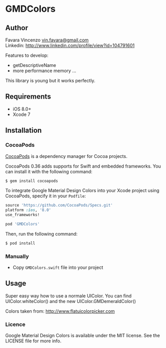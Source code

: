 # GMDColors

## Author 

Favara Vincenzo vin.favara@gmail.com <br>
Linkedin: http://www.linkedin.com/profile/view?id=104791601



Features to develop:
- getDescriptiveName
- more performance memory
...

This library is young but it works perfectly.

## Requirements

- iOS 8.0+ 
- Xcode 7

## Installation

### CocoaPods

[CocoaPods](http://cocoapods.org) is a dependency manager for Cocoa projects.

CocoaPods 0.36 adds supports for Swift and embedded frameworks. You can install it with the following command:

```bash
$ gem install cocoapods
```

To integrate Google Material Design Colors into your Xcode project using CocoaPods, specify it in your `Podfile`:

```ruby
source 'https://github.com/CocoaPods/Specs.git'
platform :ios, '8.0'
use_frameworks!

pod 'GMDColors'
```

Then, run the following command:

```bash
$ pod install
```


### Manually

- Copy `GMDColors.swift` file into your project



## Usage

Super easy way how to use a normale UIColor.
You can find UIColor.whiteColor() and the new UIColor.GMDemeraldColor()

Colors taken from: http://www.flatuicolorpicker.com


### Licence

Google Material Design Colors is available under the MIT license. See the LICENSE file for more info.

